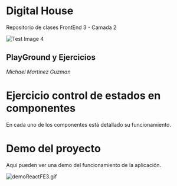 # Digital House
Repositorio de clases FrontEnd 3 - Camada 2

![Test Image 4](https://images.assets-landingi.com/b5DHbeo0ce7FBIWU/dh_logo.svg)

## PlayGround y Ejercicios 
_Michael Martinez Guzman_

# Ejercicio control de estados en componentes

En cada uno de los componentes está detallado su funcionamiento.

# Demo del proyecto

Aquí pueden ver una demo del funcionamiento de la aplicación.

![demoReactFE3.gif](https://raw.githubusercontent.com/Frontend-III/entregable-frontend-3-junio22/main/demoReactFE3.gif)
